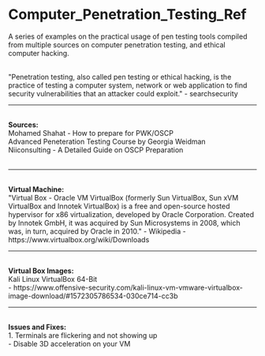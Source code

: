 # Computer_Penetration_Testing_Ref

A series of examples on the practical usage of pen testing tools compiled from multiple sources on computer penetration testing, and ethical computer hacking. <br /> <br />

"Penetration testing, also called pen testing or ethical hacking, is the practice of testing a computer system, network or web application to find security vulnerabilities that an attacker could exploit." - searchsecurity <br /> 

<hr>
<br /> <b> Sources: </b>
<br /> Mohamed Shahat - How to prepare for PWK/OSCP <br />
Advanced Peneteration Testing Course by Georgia Weidman <br />
Niiconsulting - A Detailed Guide on OSCP Preparation  <br /> 
<br />

<hr>
<br /> <b> Virtual Machine: </b>
<br /> "Virtual Box - Oracle VM VirtualBox (formerly Sun VirtualBox, Sun xVM VirtualBox and Innotek VirtualBox) is a free and open-source hosted hypervisor for x86 virtualization, developed by Oracle Corporation. Created by Innotek GmbH, it was acquired by Sun Microsystems in 2008, which was, in turn, acquired by Oracle in 2010." - Wikipedia
- https://www.virtualbox.org/wiki/Downloads
<br />

<hr>
<br /> <b> Virtual Box Images: </b>
<br /> Kali Linux VirtualBox 64-Bit <br />
- https://www.offensive-security.com/kali-linux-vm-vmware-virtualbox-image-download/#1572305786534-030ce714-cc3b
<br />

<hr>
<br /> <b> Issues and Fixes: </b>
<br /> 1. Terminals are flickering and not showing up <br /> 
- Disable 3D acceleration on your VM
